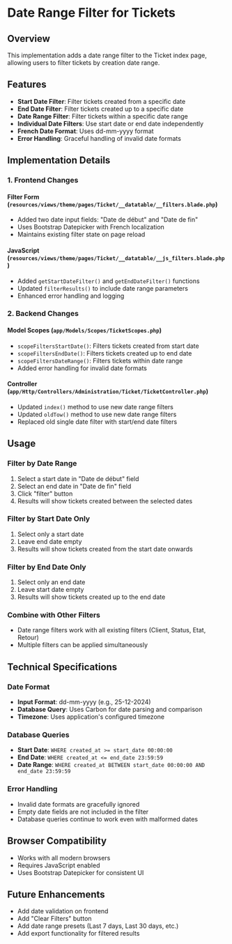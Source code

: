 # Date Range Filter for Tickets

## Overview
This implementation adds a date range filter to the Ticket index page, allowing users to filter tickets by creation date range.

## Features
- **Start Date Filter**: Filter tickets created from a specific date
- **End Date Filter**: Filter tickets created up to a specific date
- **Date Range Filter**: Filter tickets within a specific date range
- **Individual Date Filters**: Use start date or end date independently
- **French Date Format**: Uses dd-mm-yyyy format
- **Error Handling**: Graceful handling of invalid date formats

## Implementation Details

### 1. Frontend Changes

#### Filter Form (`resources/views/theme/pages/Ticket/__datatable/__filters.blade.php`)
- Added two date input fields: "Date de début" and "Date de fin"
- Uses Bootstrap Datepicker with French localization
- Maintains existing filter state on page reload

#### JavaScript (`resources/views/theme/pages/Ticket/__datatable/__js_filters.blade.php`)
- Added `getStartDateFilter()` and `getEndDateFilter()` functions
- Updated `filterResults()` to include date range parameters
- Enhanced error handling and logging

### 2. Backend Changes

#### Model Scopes (`app/Models/Scopes/TicketScopes.php`)
- `scopeFiltersStartDate()`: Filters tickets created from start date
- `scopeFiltersEndDate()`: Filters tickets created up to end date
- `scopeFiltersDateRange()`: Filters tickets within date range
- Added error handling for invalid date formats

#### Controller (`app/Http/Controllers/Administration/Ticket/TicketController.php`)
- Updated `index()` method to use new date range filters
- Updated `oldTow()` method to use new date range filters
- Replaced old single date filter with start/end date filters

## Usage

### Filter by Date Range
1. Select a start date in "Date de début" field
2. Select an end date in "Date de fin" field
3. Click "filter" button
4. Results will show tickets created between the selected dates

### Filter by Start Date Only
1. Select only a start date
2. Leave end date empty
3. Results will show tickets created from the start date onwards

### Filter by End Date Only
1. Select only an end date
2. Leave start date empty
3. Results will show tickets created up to the end date

### Combine with Other Filters
- Date range filters work with all existing filters (Client, Status, Etat, Retour)
- Multiple filters can be applied simultaneously

## Technical Specifications

### Date Format
- **Input Format**: dd-mm-yyyy (e.g., 25-12-2024)
- **Database Query**: Uses Carbon for date parsing and comparison
- **Timezone**: Uses application's configured timezone

### Database Queries
- **Start Date**: `WHERE created_at >= start_date 00:00:00`
- **End Date**: `WHERE created_at <= end_date 23:59:59`
- **Date Range**: `WHERE created_at BETWEEN start_date 00:00:00 AND end_date 23:59:59`

### Error Handling
- Invalid date formats are gracefully ignored
- Empty date fields are not included in the filter
- Database queries continue to work even with malformed dates

## Browser Compatibility
- Works with all modern browsers
- Requires JavaScript enabled
- Uses Bootstrap Datepicker for consistent UI

## Future Enhancements
- Add date validation on frontend
- Add "Clear Filters" button
- Add date range presets (Last 7 days, Last 30 days, etc.)
- Add export functionality for filtered results
